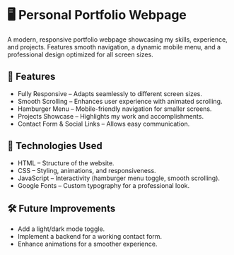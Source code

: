 # 🖥️ Personal Portfolio Webpage

A modern, responsive portfolio webpage showcasing my skills, experience, and projects. Features smooth navigation, a dynamic mobile menu, and a professional design optimized for all screen sizes.

## 🚀 Features

- Fully Responsive – Adapts seamlessly to different screen sizes.
- Smooth Scrolling – Enhances user experience with animated scrolling.
- Hamburger Menu – Mobile-friendly navigation for smaller screens.
- Projects Showcase – Highlights my work and accomplishments.
- Contact Form & Social Links – Allows easy communication.

## 📂 Technologies Used

- HTML – Structure of the website.
- CSS – Styling, animations, and responsiveness.
- JavaScript – Interactivity (hamburger menu toggle, smooth scrolling).
- Google Fonts – Custom typography for a professional look.

## 🛠️ Future Improvements

- Add a light/dark mode toggle.
- Implement a backend for a working contact form.
- Enhance animations for a smoother experience.
